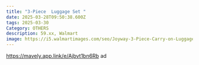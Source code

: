 ```yaml
---
title: "3-Piece  Luggage Set "
date: 2025-03-28T09:50:38.600Z
tags: 2025-03-30
Category: OTHERS
description: 59.xx, Walmart
image: https://i5.walmartimages.com/seo/Joyway-3-Piece-Carry-on-Luggage-Set-with-Swivel-Wheel-Combination-Lock-Lightweight-Hard-Shell-Set-Black_1507e466-868f-428b-83f1-477e4b66940d.9fa582c273a9f3805590c501c6600c4a.jpeg?odnHeight=2000&odnWidth=2000&odnBg=FFFFFF
---
```

https://mavely.app.link/e/Ajbvt1bn6Rb   ad